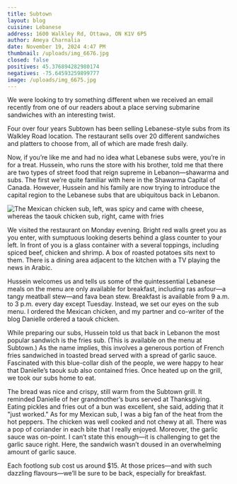 ```yaml
---
title: Subtown
layout: blog
cuisine: Lebanese
address: 1600 Walkley Rd, Ottawa, ON K1V 6P5
author: Ameya Charnalia
date: November 19, 2024 4:47 PM
thumbnail: /uploads/img_6676.jpg
closed: false
positives: 45.376894282980174
negatives: -75.64593259899777
image: /uploads/img_6675.jpg
---
```

We were looking to try something different when we received an email recently from one of our readers about a place serving submarine sandwiches with an interesting twist.

Four over four years Subtown has been selling Lebanese-style subs from its Walkley Road location. The restaurant sells over 20 different sandwiches and platters to choose from, all of which are made fresh daily. 

Now, if you’re like me and had no idea what Lebanese subs were, you’re in for a treat. Hussein, who runs the store with his brother, told me that there are two types of street food that reign supreme in Lebanon—shawarma and subs. The first we’re quite familiar with here in the Shawarma Capital of Canada. However, Hussein and his family are now trying to introduce the capital region to the Lebanese subs that are ubiquitous back in Lebanon.

![The Mexican chicken sub, left, was spicy and came with cheese, whereas the taouk chicken sub, right, came with fries](/uploads/img_6676.jpg "Subtown Mexican chicken and taouk chicken")

We visited the restaurant on Monday evening. Bright red walls greet you as you enter, with sumptuous looking deserts behind a glass counter to your left. In front of you is a glass container with a several toppings, including spiced beef, chicken and shrimp. A box of roasted potatoes sits next to them. There is a dining area adjacent to the kitchen with a TV playing the news in Arabic.

Hussein welcomes us and tells us some of the quintessential Lebanese meals on the menu are only available for breakfast, including ras asfour—a tangy meatball stew—and fava bean stew. Breakfast is available from 9 a.m. to 3 p.m. every day except Tuesday. Instead, we set our eyes on the sub menu. I ordered the Mexican chicken, and my partner and co-writer of the blog Danielle ordered a taouk chicken.

While preparing our subs, Hussein told us that back in Lebanon the most popular sandwich is the fries sub. (This is available on the menu at Subtown.) As the name implies, this involves a generous portion of French fries sandwiched in toasted bread served with a spread of garlic sauce. Fascinated with this blue-collar dish of the people, we were happy to hear that Danielle’s taouk sub also contained fries. Once heated up on the grill, we took our subs home to eat. 

The bread was nice and crispy, still warm from the Subtown grill. It reminded Danielle of her grandmother’s buns served at Thanksgiving. Eating pickles and fries out of a bun was excellent, she said, adding that it "just worked." As for my Mexican sub, I was a big fan of the heat from the hot peppers. The chicken was well cooked and not chewy at all. There was a pop of coriander in each bite that I really enjoyed. Moreover, the garlic sauce was on-point. I can’t state this enough—it is challenging to get the garlic sauce right. Here, the sandwich wasn’t doused in an overwhelming amount of garlic sauce. 

Each footlong sub cost us around $15. At those prices—and with such dazzling flavours—we’ll be sure to be back, especially for breakfast.